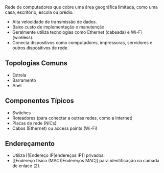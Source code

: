 Rede de computadores que cobre uma área geográfica limitada, como uma casa, escritório, escola ou prédio.
* Alta velocidade de transmissão de dados.
* Baixo custo de implementação e manutenção.
* Geralmente utiliza tecnologias como Ethernet (cabeada) e Wi-Fi (wireless).
* Conecta dispositivos como computadores, impressoras, servidores e outros dispositivos de rede.
## Topologias Comuns
* Estrela
* Barramento
* Anel
## Componentes Típicos
* Switches
* Roteadores (para conectar a outras redes, como a Internet)
* Placas de rede (NICs)
* Cabos (Ethernet) ou access points (Wi-Fi)
## Endereçamento
* Utiliza [[Endereço IP|endereços IP]] privados.
* [[Endereço físico (MAC)|Endereços MAC]] para identificação na camada de enlace (2).